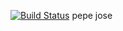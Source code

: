 [![Build Status](https://travis-ci.com/arambro/workshop.svg?branch=master)](https://travis-ci.com/arambro/workshop)
pepe jose